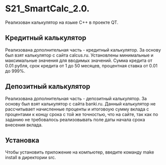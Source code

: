 # S21_SmartCalc_2.0.

Реализован калькулятор на языке C++ в проекте QT.

## Кредитный калькулятор
Реализована дополнительная часть - кредитный калькулятор. За основу был взят калькулятор с сайта calcus.ru. Установлены минимальные и максимальные значения для вводимых значений. Сумма кредита от 0.01 рубля, срок кредита от 1 до 50 месяцев, процентная ставка от 0.01 до 999%.

## Депозитный калькулятор
Реализована дополнительная часть - депозитный калькулятор. За основу был взят калькулятор с сайта banki.ru. Данный калькулятор не рассчитывает начисленные проценты и итоговоую сумму вклада с процентами к концу срока с той же точностью, что на сайте, так как по заданию не требовалось реализовывать поле даты начала срока внесения вклада. 

## Установка
Чтобы установить приложение на компьютер, введите команду make install в директории src.
